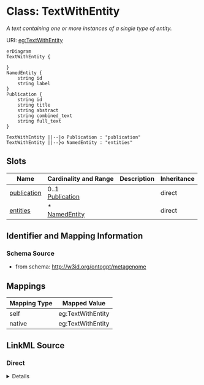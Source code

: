 

# Class: TextWithEntity


_A text containing one or more instances of a single type of entity._





URI: [eg:TextWithEntity](http://w3id.org/ontogpt/environmental-metagenome/TextWithEntity)



```mermaid
erDiagram
TextWithEntity {

}
NamedEntity {
    string id  
    string label  
}
Publication {
    string id  
    string title  
    string abstract  
    string combined_text  
    string full_text  
}

TextWithEntity ||--|o Publication : "publication"
TextWithEntity ||--}o NamedEntity : "entities"

```



<!-- no inheritance hierarchy -->


## Slots

| Name | Cardinality and Range | Description | Inheritance |
| ---  | --- | --- | --- |
| [publication](publication.md) | 0..1 <br/> [Publication](Publication.md) |  | direct |
| [entities](entities.md) | * <br/> [NamedEntity](NamedEntity.md) |  | direct |









## Identifier and Mapping Information







### Schema Source


* from schema: http://w3id.org/ontogpt/metagenome





## Mappings

| Mapping Type | Mapped Value |
| ---  | ---  |
| self | eg:TextWithEntity |
| native | eg:TextWithEntity |





## LinkML Source

<!-- TODO: investigate https://stackoverflow.com/questions/37606292/how-to-create-tabbed-code-blocks-in-mkdocs-or-sphinx -->

### Direct

<details>
```yaml
name: TextWithEntity
description: A text containing one or more instances of a single type of entity.
from_schema: http://w3id.org/ontogpt/metagenome
attributes:
  publication:
    name: publication
    annotations:
      prompt.skip:
        tag: prompt.skip
        value: 'true'
    from_schema: http://w3id.org/ontogpt/metagenome
    domain_of:
    - TextWithTriples
    - TextWithEntity
    range: Publication
    inlined: true
  entities:
    name: entities
    from_schema: http://w3id.org/ontogpt/metagenome
    rank: 1000
    multivalued: true
    domain_of:
    - TextWithEntity
    range: NamedEntity

```
</details>

### Induced

<details>
```yaml
name: TextWithEntity
description: A text containing one or more instances of a single type of entity.
from_schema: http://w3id.org/ontogpt/metagenome
attributes:
  publication:
    name: publication
    annotations:
      prompt.skip:
        tag: prompt.skip
        value: 'true'
    from_schema: http://w3id.org/ontogpt/metagenome
    alias: publication
    owner: TextWithEntity
    domain_of:
    - TextWithTriples
    - TextWithEntity
    range: Publication
    inlined: true
  entities:
    name: entities
    from_schema: http://w3id.org/ontogpt/metagenome
    rank: 1000
    multivalued: true
    alias: entities
    owner: TextWithEntity
    domain_of:
    - TextWithEntity
    range: NamedEntity

```
</details>